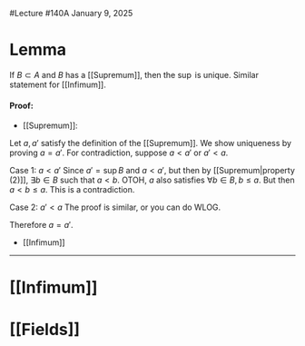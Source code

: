 #Lecture #140A
January 9, 2025

# Lemma
If $B \subset A$ and $B$ has a [[Supremum]], then the $\sup$ is unique. Similar statement for [[Infimum]]. 


#### Proof:
- [[Supremum]]:

Let $a, a'$ satisfy the definition of the [[Supremum]]. We show uniqueness by proving $a = a'$. For contradiction, suppose $a < a'$ or $a' < a$. 

Case 1: $a < a'$
Since $a' = \sup B$ and $a < a'$, but then by [[Supremum|property (2)]], $\exists b \in B$ such that $a < b$. OTOH, $a$ also satisfies $\forall b \in B, b \leq a$. But then $a < b \leq a$. This is a contradiction.

Case 2: $a' < a$
The proof is similar, or you can do WLOG.

Therefore $a = a'$.


- [[Infimum]] 

---
# [[Infimum]]
# [[Fields]] 